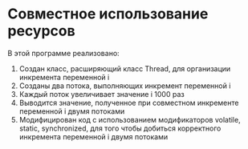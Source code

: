# Совместное использование ресурсов #
В этой программе реализовано:
<ol>
<li>Создан класс, расширяющий класс Thread, для организации инкремента переменной i</li>
<li>Созданы два потока, выполняющих инкремент переменной i</li>
<li>Каждый поток увеличивает значение i 1000 раз</li>
<li>Выводится значение, полученное при совместном инкременте переменной i двумя
потоками</li>
<li>Модифицирован код с использованием модификаторов volatile, static, synchronized, для того чтобы
добиться корректного инкремента переменной i двумя потоками</li>
</ol>
